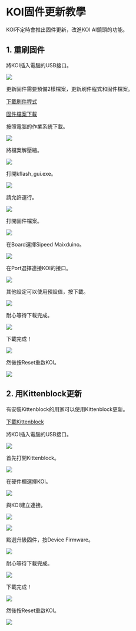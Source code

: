 # **KOI固件更新教學**

KOI不定時會推出固件更新，改進KOI AI鏡頭的功能。

## 1. 重刷固件

將KOI插入電腦的USB接口。

![](./images/usb.jpg)

更新固件需要預備2樣檔案，更新刷件程式和固件檔案。

[下載刷件程式](https://dl.sipeed.com/MAIX/tools/kflash_gui/kflash_gui_v1.6.5)

[固件檔案下載](./updateHist.md)

按照電腦的作業系統下載。

![](./images/1.png)

將檔案解壓縮。

![](./images/2.png)

打開kflash_gui.exe。

![](./images/3.png)

請允許運行。

![](./images/4.png)

打開固件檔案。

![](./images/5.png)

在Board選擇Sipeed Maixduino。

![](./images/6.png)

在Port選擇連接KOI的接口。

![](./images/7.png)

其他設定可以使用預設值，按下載。

![](./images/8.png)

耐心等待下載完成。

![](./images/9.png)

下載完成！

![](./images/10.png)

然後按Reset重啟KOI。

![](./images/reset.jpg)

## 2. 用Kittenblock更新

有安裝Kittenblock的用家可以使用Kittenblock更新。

[下載Kittenblock](../../Kittenblock/powerBrickKB.md)

將KOI插入電腦的USB接口。

![](./images/usb.jpg)

首先打開Kittenblock。

![](./images/kb1.png)

在硬件欄選擇KOI。

![](./images/kb2.png)

與KOI建立連接。

![](./images/kb3.png)

![](./images/kb4.png)

點選升級固件，按Device Firmware。

![](./images/kb5.png)

耐心等待下載完成。

![](./images/kb6.png)

下載完成！

![](./images/kb7.png)

然後按Reset重啟KOI。

![](./images/reset.jpg)